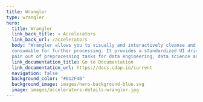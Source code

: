 ```yaml
---
title: Wrangler
type: wrangler
hero:
  title: Wrangler
  link_back_title: « Accelerators
  link_back_url: /accelerators
  body: "Wrangler allows you to visually and interactively cleanse and prepare raw data, with the aim of making it 
  consumable for further processing. It provides a standardized UI driven interactive flow that takes the 
  pain out of preprocessing tasks for data engineering, data science and data analysis."
  link_documentation_title: Go to Documentation
  link_documentation_url: https://docs.cdap.io/current
  navigation: false
  background_color: "#012F4B"
  background_image: images/hero-background-blue.svg
  image: images/accelerators-details-wrangler.jpg
---
```

